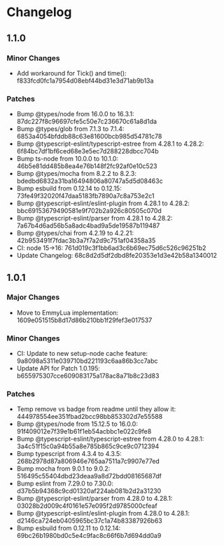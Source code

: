 # Changelog

## 1.1.0

### Minor Changes

- Add workaround for Tick() and time(): f833fcd0fc1a7954d08ebf44bd31e3d71ab9b13a

### Patches

- Bump @types/node from 16.0.0 to 16.3.1: 87dc227f8c96697cfe5c50e7c236670c61a8d1da
- Bump @types/glob from 7.1.3 to 7.1.4: 6853a4054bfddb88c63e81600bcb985d54781c78
- Bump @typescript-eslint/typescript-estree from 4.28.1 to 4.28.2: 6f84bc7df1bf6ced68e3e5ec7d288228dbcc704b
- Bump ts-node from 10.0.0 to 10.1.0: 46b5e81dd485b8ea4e76b148f2fc92af0e10c523
- Bump @types/mocha from 8.2.2 to 8.2.3: bdedbd6832a31ba16494806a80747a5d5d08463c
- Bump esbuild from 0.12.14 to 0.12.15: 73fe49f32020f47daa5183fb7890a7c8a753e2c1
- Bump @typescript-eslint/eslint-plugin from 4.28.1 to 4.28.2: bbc69153679490581e9f702b2a926c80505c070d
- Bump @typescript-eslint/parser from 4.28.1 to 4.28.2: 7a67b4d6ad56b5a8adc4bad9a5de19587b119487
- Bump @types/chai from 4.2.19 to 4.2.21: 42b953491f7fdac3b3a7f7a2d9c751af04358a35
- CI: node 15-&gt;16: 761d019c3f1bb6ad3c6b69ec75d6c526c96251b2
- Update Changelog: 68c8d2d5df2dbd8fe20353e1d3e42b58a1340012

## 1.0.1

### Major Changes

- Move to EmmyLua implementation: 1609e051515b8d17d86b210bb1f29fef3e017537

### Minor Changes

- CI: Update to new setup-node cache feature: 9a8098a5311e039710bd221193c6aa86b3cc7abc
- Update API for Patch 1.0.195: b655975307cce609083175a178ac8a71b8c23d83

### Patches

- Temp remove vs badge from readme until they allow it: 444978554ee351fbad2bcc98bb853302d7e55588
- Bump @types/node from 15.12.5 to 16.0.0: 91f409012e7f39e1b61f1eb54acbbc1e022c9fe8
- Bump @typescript-eslint/typescript-estree from 4.28.0 to 4.28.1: 3a4c51f15c0a94b55a8e785b865c9ce9c0712394
- Bump typescript from 4.3.4 to 4.3.5: 268b2978d87a806946e765aa7511a7c9907e77ed
- Bump mocha from 9.0.1 to 9.0.2: 516495c55404dbd23deaa9a8d72bdd08165687df
- Bump eslint from 7.29.0 to 7.30.0: d37b5b94368c9cd01320af224ab081b2d2a31230
- Bump @typescript-eslint/parser from 4.28.0 to 4.28.1: 03028b2d009c4f0161e57e095f2d9785000cfeaf
- Bump @typescript-eslint/eslint-plugin from 4.28.0 to 4.28.1: d2146ca724eb0405965bc37c1a74b83387926b63
- Bump esbuild from 0.12.11 to 0.12.14: 69bc26b1980bd0c5e4c9fac8c66f6b7d694dd0a9
